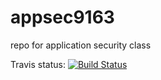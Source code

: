 # appsec9163
repo for application security class

Travis status:  [![Build Status](https://travis-ci.org/pjc509/appsec9163.svg?branch=master)](https://travis-ci.org/pjc509/appsec9163)
